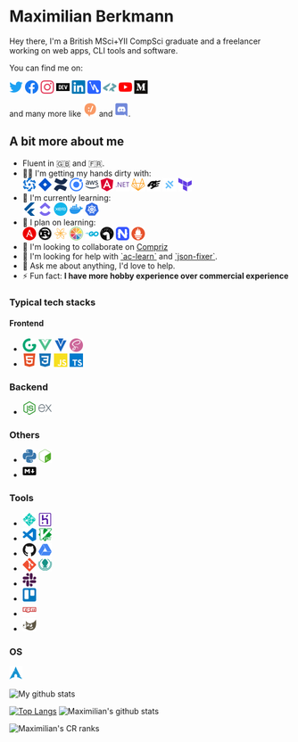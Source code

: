 # Maximilian Berkmann

Hey there, I'm a British MSci+YII CompSci graduate and a freelancer working on web apps, CLI tools and software.

You can find me on:
<p>
  <a href="https://twitter.com/Berkmann18"><img src="https://github.com/Berkmann18/Berkmann18/blob/master/assets/twitter.svg" width="24px" alt="Twitter"></a>
  <a href="https://www.facebook.com/maxkberkmann"><img src="https://github.com/Berkmann18/Berkmann18/blob/master/assets/facebook.svg" width="24px" alt="Facebook"></a>
  <a href="https://www.instagram.com/Berkmann18"><img src="https://github.com/Berkmann18/Berkmann18/blob/master/assets/instagram.svg" width="24px" alt="Instagram"></a>
  <a href="https://dev.to/berkmann18"><img src="https://github.com/Berkmann18/Berkmann18/blob/master/assets/dev-dot-to.svg" width="24px" alt="DEV.to"></a>
  <a href="https://www.linkedin.com/in/mberkmann"><img src="https://github.com/Berkmann18/Berkmann18/blob/master/assets/linkedin.svg" width="24px" alt="Linkedin"></a>
  <a href="https://hashnode.com/@berkmann18"><img src="https://github.com/Berkmann18/Berkmann18/blob/master/assets/hashnode.svg" width="24px" alt="Hashnode"></a>
  <a href="https://profile.codersrank.io/user/berkmann18/"><img src="https://github.com/Berkmann18/Berkmann18/blob/master/assets/codersrank.svg" width="24px" alt="CodersRank"></a>
  <a href="https://www.youtube.com/channel/UCrNauxRnXHOa-VZWwXSJMfA?view_as=subscriber"><img src="https://github.com/Berkmann18/Berkmann18/blob/master/assets/youtube.svg" width="24px" alt="YouTube"></a>
  <a href="https://medium.com/@B.Max"><img src="https://github.com/Berkmann18/Berkmann18/blob/master/assets/medium.svg" width="24px" alt="Medium"></a>
</p>
<p>and many more like <img src="https://github.com/Berkmann18/Berkmann18/blob/master/assets/devrant.svg" width="24px" alt="DevRant"> and <img src="https://github.com/Berkmann18/Berkmann18/blob/master/assets/discord.svg" width="24px" alt="Discord">.</p>

## A bit more about me
<ul>
  <li>Fluent in 🇬🇧 and 🇫🇷.</li>
  <li>
    👨‍💻 I'm getting my hands dirty with:<br>
    <img src="https://github.com/Berkmann18/Berkmann18/blob/master/assets/quasar.svg" width="24px" alt="Quasar">
    <img src="https://github.com/Berkmann18/Berkmann18/blob/master/assets/jirasoftware.svg" width="24px" alt="Jira Software">
    <img src="https://github.com/Berkmann18/Berkmann18/blob/master/assets/confluence.svg" width="24px" alt="Confluence">
    <img src="https://github.com/Berkmann18/Berkmann18/blob/master/assets/ionic.svg" width="24px" alt="Ionic">
    <img src="https://github.com/Berkmann18/Berkmann18/blob/master/assets/aws.svg" width="24px" alt="AWS">
    <img src="https://github.com/Berkmann18/Berkmann18/blob/master/assets/angular.svg" width="24px" alt="Angular">
    <img src="https://github.com/Berkmann18/Berkmann18/blob/master/assets/dot-net.svg" width="24px" alt=".NET Core">
    <img src="https://github.com/Berkmann18/Berkmann18/blob/master/assets/gitlab.svg" width="24px" alt="GitLab">
    <img src="https://github.com/Berkmann18/Berkmann18/blob/master/assets/fastify.svg" width="24px" alt="Fastify">
    <img src="https://github.com/Berkmann18/Berkmann18/blob/master/assets/capacitor.svg" width="24px" alt="Capacitor">
    <img src="https://github.com/Berkmann18/Berkmann18/blob/master/assets/terraform.svg" width="24px" alt="Terraform">
  </li>
  <li>
    🌱 I'm currently learning:<br>
    <img src="https://github.com/Berkmann18/Berkmann18/blob/master/assets/flutter.svg" width="24px" alt="Flutter">
    <img src="https://github.com/Berkmann18/Berkmann18/blob/master/assets/clickup.svg" width="24px" alt="ClickUp">
    <img src="https://github.com/Berkmann18/Berkmann18/blob/master/assets/xero.svg" width="24px" alt="Xero">
    <img src="https://github.com/Berkmann18/Berkmann18/blob/master/assets/docker.svg" width="24px" alt="Docker">
    <img src="https://github.com/Berkmann18/Berkmann18/blob/master/assets/kubernetes.svg" width="24px" alt="K8s">
  </li>
  <li>
    🌱 I plan on learning:<br>
    <img src="https://github.com/Berkmann18/Berkmann18/blob/master/assets/ansible.svg" width="24px" alt="Ansible">
    <img src="https://github.com/Berkmann18/Berkmann18/blob/master/assets/rust.svg" width="24px" alt="Rust">
    <a href="https://github.com/neutralinojs/neutralinojs"><img src="https://github.com/Berkmann18/Berkmann18/blob/master/assets/neutralinojs.svg" width="24px" alt="Neutralino"></a>
    <img src="https://github.com/Berkmann18/Berkmann18/blob/master/assets/juce.svg" width="24px" alt="Juce">
    <img src="https://github.com/Berkmann18/Berkmann18/blob/master/assets/go.svg" width="24px" alt="Go">
    <img src="https://github.com/Berkmann18/Berkmann18/blob/master/assets/deno.svg" width="24px" alt="Deno">
    <img src="https://github.com/Berkmann18/Berkmann18/blob/master/assets/nativescript.svg" width="24px" alt="NativeScript">
    <img src="https://github.com/Berkmann18/Berkmann18/blob/master/assets/prometheus.svg" width="24px" alt="Prometheus">
  </li>
  <li>
    👯 I'm looking to collaborate on <a href="https://github.com/Berkmann18/Compriz">Compriz</a>
  </li>
  <li>
    🤝 I'm looking for help with <a href="https://github.com/all-contributors/ac-learn">`ac-learn`</a> and <a href="https://github.com/Berkmann18/json-fixer">`json-fixer`</a>.
  </li>
  <li>
    💬 Ask me about anything, I'd love to help.
    <!-- Especially Vue.js, Software Architecture, Gridsome, Speedcubing, application type decision -->
  </li>
  <!-- <li>
    📝 I often write articles on <a href="https://medium.com/@B.Max">https://medium.com/@B.Max</a>
  </li> -->
  <li>⚡ Fun fact: <strong>I have more hobby experience over commercial experience</strong></li>
</ul>
<!-- - 🔭 I'm currently working on [MBerkmann](https://github.com/Berkmann18/mberkmann) -->

### Typical tech stacks
#### Frontend
- <img src="https://github.com/Berkmann18/Berkmann18/blob/master/assets/gridsome.svg" width="24px" alt="Gridsome"> <img src="https://github.com/Berkmann18/Berkmann18/blob/master/assets/vue-dot-js.svg" width="24px" alt="Vue.js"> <img src="https://github.com/Berkmann18/Berkmann18/blob/master/assets/vuetify.svg" width="24px" alt="Vuetify"> <img src="https://github.com/Berkmann18/Berkmann18/blob/master/assets/sass.svg" width="24px" alt="SCSS">
- <img src="https://github.com/Berkmann18/Berkmann18/blob/master/assets/html5.svg" width="24px" alt="HTML5"> <img src="https://github.com/Berkmann18/Berkmann18/blob/master/assets/css3.svg" width="24px" alt="CSS3"> <img src="https://github.com/Berkmann18/Berkmann18/blob/master/assets/javascript.svg" width="24px" alt="JS"> <img src="https://github.com/Berkmann18/Berkmann18/blob/master/assets/typescript.svg" width="24px" alt="TS">

### Backend
- <img src="https://github.com/Berkmann18/Berkmann18/blob/master/assets/node-dot-js.svg" width="24px" alt="Node.js"> <img src="https://github.com/Berkmann18/Berkmann18/blob/master/assets/express.svg" width="24px" alt="Express.js">


### Others
- <img src="https://github.com/Berkmann18/Berkmann18/blob/master/assets/python.svg" width="24px" alt="Python"> <img src="https://github.com/Berkmann18/Berkmann18/blob/master/assets/gnubash.svg" width="24px" alt="Bash">
- <img src="https://github.com/Berkmann18/Berkmann18/blob/master/assets/markdown.svg" width="24px" alt="Markdown">

### Tools
- <img src="https://github.com/Berkmann18/Berkmann18/blob/master/assets/netlify.svg" width="24px" alt="Netlify"> <img src="https://github.com/Berkmann18/Berkmann18/blob/master/assets/heroku.svg" width="24px" alt="Heroku">
- <img src="https://github.com/Berkmann18/Berkmann18/blob/master/assets/visualstudiocode.svg" width="24px" alt="VSCode"> <img src="https://github.com/Berkmann18/Berkmann18/blob/master/assets/vim.svg" width="24px" alt="Vim">
- <img src="https://github.com/Berkmann18/Berkmann18/blob/master/assets/github.svg" width="24px" alt="GitHub"> <img src="https://github.com/Berkmann18/Berkmann18/blob/master/assets/googledrive.svg" width="24px" alt="Google Drive">
- <img src="https://github.com/Berkmann18/Berkmann18/blob/master/assets/git.svg" width="24px" alt="Git"> <img src="https://github.com/Berkmann18/Berkmann18/blob/master/assets/gitkraken.svg" width="24px" alt="GitKraken">
- <img src="https://github.com/Berkmann18/Berkmann18/blob/master/assets/slack.svg" width="24px" alt="Slack">
- <img src="https://github.com/Berkmann18/Berkmann18/blob/master/assets/trello.svg" width="24px" alt="Trello">
- <img src="https://github.com/Berkmann18/Berkmann18/blob/master/assets/npm.svg" width="24px" alt="NPM">
- <img src="https://github.com/Berkmann18/Berkmann18/blob/master/assets/gimp.svg" width="24px" alt="GIMP">
### OS
<img src="https://github.com/Berkmann18/Berkmann18/blob/master/assets/archlinux.svg" width="24px" alt="ArchLinux">

![My github stats](https://github-readme-stats.vercel.app/api?username=Berkmann18&show_icons=true&hide_border=true&theme=tokyonight)

[![Top Langs](https://github-readme-stats.vercel.app/api/top-langs/?username=limistah)](https://github.com/anuraghazra/github-readme-stats)
![Maximilian's github stats](https://cr-skills-chart-widget.azurewebsites.net/api/api?username=limistah&width=820&tooltip=true&active-skills="HTML,%20CSS,%20JSON,%20JavaScript,%20Python,%20SCSS,%20Shell,%20TypeScript,%20Vue,%20Jupyter%20Notebook,%20Dockerfile,%20Batchfile,%20C#,%20Java,Dart")
<!-- https://docs.codersrank.io/widgets/skills-chart-widget/ -->
![Maximilian's CR ranks](https://cr-ss-service.azurewebsites.net/api/ScreenShot?widget=summary&username=limistah&show-avatar=false)

